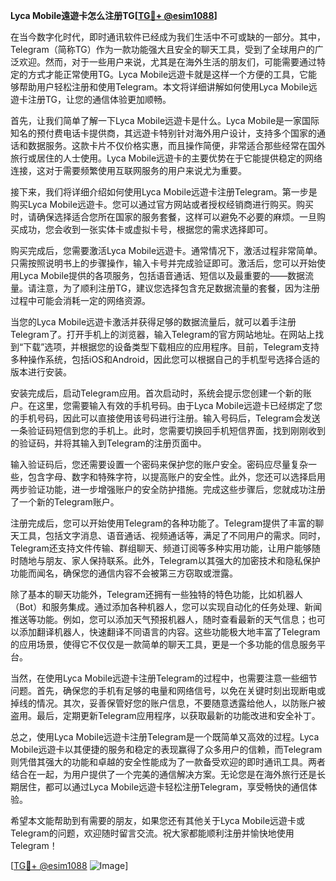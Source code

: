 **Lyca Mobile遠遊卡怎么注册TG[[TG💪+ @esim1088](https://t.me/s/esim1088)]**

在当今数字化时代，即时通讯软件已经成为我们生活中不可或缺的一部分。其中，Telegram（简称TG）作为一款功能强大且安全的聊天工具，受到了全球用户的广泛欢迎。然而，对于一些用户来说，尤其是在海外生活的朋友们，可能需要通过特定的方式才能正常使用TG。Lyca Mobile远遊卡就是这样一个方便的工具，它能够帮助用户轻松注册和使用Telegram。本文将详细讲解如何使用Lyca Mobile远遊卡注册TG，让您的通信体验更加顺畅。

首先，让我们简单了解一下Lyca Mobile远遊卡是什么。Lyca Mobile是一家国际知名的预付费电话卡提供商，其远遊卡特别针对海外用户设计，支持多个国家的通话和数据服务。这款卡片不仅价格实惠，而且操作简便，非常适合那些经常在国外旅行或居住的人士使用。Lyca Mobile远遊卡的主要优势在于它能提供稳定的网络连接，这对于需要频繁使用互联网服务的用户来说尤为重要。

接下来，我们将详细介绍如何使用Lyca Mobile远遊卡注册Telegram。第一步是购买Lyca Mobile远遊卡。您可以通过官方网站或者授权经销商进行购买。购买时，请确保选择适合您所在国家的服务套餐，这样可以避免不必要的麻烦。一旦购买成功，您会收到一张实体卡或虚拟卡号，根据您的需求选择即可。

购买完成后，您需要激活Lyca Mobile远遊卡。通常情况下，激活过程非常简单。只需按照说明书上的步骤操作，输入卡号并完成验证即可。激活后，您可以开始使用Lyca Mobile提供的各项服务，包括语音通话、短信以及最重要的——数据流量。请注意，为了顺利注册TG，建议您选择包含充足数据流量的套餐，因为注册过程中可能会消耗一定的网络资源。

当您的Lyca Mobile远遊卡激活并获得足够的数据流量后，就可以着手注册Telegram了。打开手机上的浏览器，输入Telegram的官方网站地址。在网站上找到“下载”选项，并根据您的设备类型下载相应的应用程序。目前，Telegram支持多种操作系统，包括iOS和Android，因此您可以根据自己的手机型号选择合适的版本进行安装。

安装完成后，启动Telegram应用。首次启动时，系统会提示您创建一个新的账户。在这里，您需要输入有效的手机号码。由于Lyca Mobile远遊卡已经绑定了您的手机号码，因此可以直接使用该号码进行注册。输入号码后，Telegram会发送一条验证码短信到您的手机上。此时，您需要切换回手机短信界面，找到刚刚收到的验证码，并将其输入到Telegram的注册页面中。

输入验证码后，您还需要设置一个密码来保护您的账户安全。密码应尽量复杂一些，包含字母、数字和特殊字符，以提高账户的安全性。此外，您还可以选择启用两步验证功能，进一步增强账户的安全防护措施。完成这些步骤后，您就成功注册了一个新的Telegram账户。

注册完成后，您可以开始使用Telegram的各种功能了。Telegram提供了丰富的聊天工具，包括文字消息、语音通话、视频通话等，满足了不同用户的需求。同时，Telegram还支持文件传输、群组聊天、频道订阅等多种实用功能，让用户能够随时随地与朋友、家人保持联系。此外，Telegram以其强大的加密技术和隐私保护功能而闻名，确保您的通信内容不会被第三方窃取或泄露。

除了基本的聊天功能外，Telegram还拥有一些独特的特色功能，比如机器人（Bot）和服务集成。通过添加各种机器人，您可以实现自动化的任务处理、新闻推送等功能。例如，您可以添加天气预报机器人，随时查看最新的天气信息；也可以添加翻译机器人，快速翻译不同语言的内容。这些功能极大地丰富了Telegram的应用场景，使得它不仅仅是一款简单的聊天工具，更是一个多功能的信息服务平台。

当然，在使用Lyca Mobile远遊卡注册Telegram的过程中，也需要注意一些细节问题。首先，确保您的手机有足够的电量和网络信号，以免在关键时刻出现断电或掉线的情况。其次，妥善保管好您的账户信息，不要随意透露给他人，以防账户被盗用。最后，定期更新Telegram应用程序，以获取最新的功能改进和安全补丁。

总之，使用Lyca Mobile远遊卡注册Telegram是一个既简单又高效的过程。Lyca Mobile远遊卡以其便捷的服务和稳定的表现赢得了众多用户的信赖，而Telegram则凭借其强大的功能和卓越的安全性能成为了一款备受欢迎的即时通讯工具。两者结合在一起，为用户提供了一个完美的通信解决方案。无论您是在海外旅行还是长期居住，都可以通过Lyca Mobile远遊卡轻松注册Telegram，享受畅快的通信体验。

希望本文能帮助到有需要的朋友，如果您还有其他关于Lyca Mobile远遊卡或Telegram的问题，欢迎随时留言交流。祝大家都能顺利注册并愉快地使用Telegram！

[[TG💪+ @esim1088](https://t.me/s/esim1088) ![Image](https://i.postimg.cc/4NQfJmqS/Snipaste-2025-05-13-00-14-12.png)]
